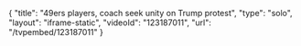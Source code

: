 {
    "title": "49ers players, coach seek unity on Trump protest",
    "type": "solo",
    "layout": "iframe-static",
    "videoId": "123187011",
    "url": "\/tvpembed\/123187011"
}